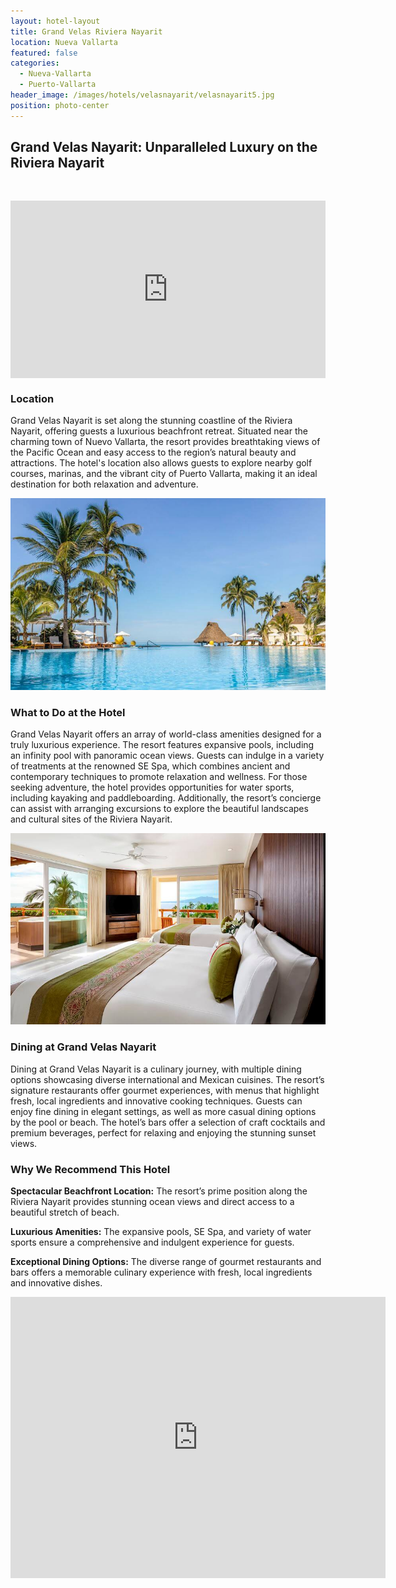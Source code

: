 ```yaml
---
layout: hotel-layout
title: Grand Velas Riviera Nayarit
location: Nueva Vallarta
featured: false
categories:
  - Nueva-Vallarta
  - Puerto-Vallarta
header_image: /images/hotels/velasnayarit/velasnayarit5.jpg
position: photo-center
---
```

## Grand Velas Nayarit: Unparalleled Luxury on the Riviera Nayarit

&nbsp;

<style>.embed-container { position: relative; padding-bottom: 56.25%; height: 0; overflow: hidden; max-width: 100%; } .embed-container iframe, .embed-container object, .embed-container embed { position: absolute; top: 0; left: 0; width: 100%; height: 100%; }</style>

<div class="embed-container"><iframe src="https://www.youtube.com/embed/TzTSeP8sZnY" frameborder="0" allowfullscreen=""></iframe></div>

### Location

Grand Velas Nayarit is set along the stunning coastline of the Riviera Nayarit, offering guests a luxurious beachfront retreat. Situated near the charming town of Nuevo Vallarta, the resort provides breathtaking views of the Pacific Ocean and easy access to the region’s natural beauty and attractions. The hotel's location also allows guests to explore nearby golf courses, marinas, and the vibrant city of Puerto Vallarta, making it an ideal destination for both relaxation and adventure.

![](/images/hotels/velasnayarit/velasnayarit1.jpg)

### What to Do at the Hotel

Grand Velas Nayarit offers an array of world-class amenities designed for a truly luxurious experience. The resort features expansive pools, including an infinity pool with panoramic ocean views. Guests can indulge in a variety of treatments at the renowned SE Spa, which combines ancient and contemporary techniques to promote relaxation and wellness. For those seeking adventure, the hotel provides opportunities for water sports, including kayaking and paddleboarding. Additionally, the resort’s concierge can assist with arranging excursions to explore the beautiful landscapes and cultural sites of the Riviera Nayarit.

![](/images/hotels/velasnayarit/velasnayarit2.jpg)

### Dining at Grand Velas Nayarit

Dining at Grand Velas Nayarit is a culinary journey, with multiple dining options showcasing diverse international and Mexican cuisines. The resort’s signature restaurants offer gourmet experiences, with menus that highlight fresh, local ingredients and innovative cooking techniques. Guests can enjoy fine dining in elegant settings, as well as more casual dining options by the pool or beach. The hotel’s bars offer a selection of craft cocktails and premium beverages, perfect for relaxing and enjoying the stunning sunset views.

### Why We Recommend This Hotel

**Spectacular Beachfront Location:** The resort’s prime position along the Riviera Nayarit provides stunning ocean views and direct access to a beautiful stretch of beach.&nbsp;

**Luxurious Amenities:** The expansive pools, SE Spa, and variety of water sports ensure a comprehensive and indulgent experience for guests.&nbsp;

**Exceptional Dining Options:** The diverse range of gourmet restaurants and bars offers a memorable culinary experience with fresh, local ingredients and innovative dishes.&nbsp;

<div class='map-container center'>

<iframe src="https://www.google.com/maps/embed?pb=!1m18!1m12!1m3!1d1866.0394707684538!2d-105.3019365934584!3d20.707018754137856!2m3!1f0!2f0!3f0!3m2!1i1024!2i768!4f13.1!3m3!1m2!1s0x842146b9ce435737%3A0xc16ec8df0575b94d!2sGrand%20Velas%20Riviera%20Nayarit!5e0!3m2!1ses!2smx!4v1723603438264!5m2!1ses!2smx" width="600" height="450" style="border:0;" allowfullscreen="" loading="lazy" referrerpolicy="no-referrer-when-downgrade"></iframe>

</div>
&nbsp;